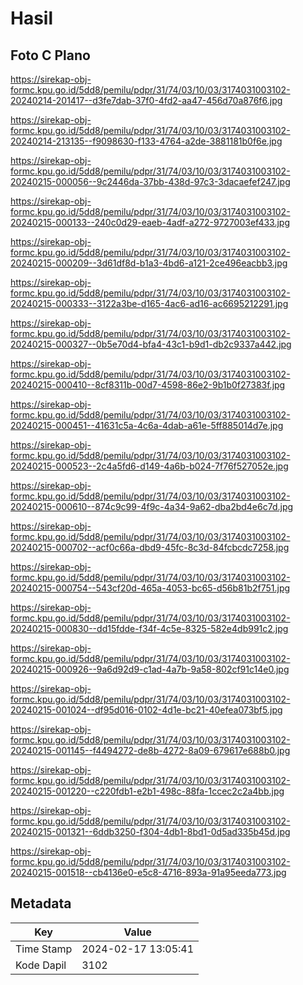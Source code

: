 # Hasil

## Foto C Plano

https://sirekap-obj-formc.kpu.go.id/5dd8/pemilu/pdpr/31/74/03/10/03/3174031003102-20240214-201417--d3fe7dab-37f0-4fd2-aa47-456d70a876f6.jpg

https://sirekap-obj-formc.kpu.go.id/5dd8/pemilu/pdpr/31/74/03/10/03/3174031003102-20240214-213135--f9098630-f133-4764-a2de-3881181b0f6e.jpg

https://sirekap-obj-formc.kpu.go.id/5dd8/pemilu/pdpr/31/74/03/10/03/3174031003102-20240215-000056--9c2446da-37bb-438d-97c3-3dacaefef247.jpg

https://sirekap-obj-formc.kpu.go.id/5dd8/pemilu/pdpr/31/74/03/10/03/3174031003102-20240215-000133--240c0d29-eaeb-4adf-a272-9727003ef433.jpg

https://sirekap-obj-formc.kpu.go.id/5dd8/pemilu/pdpr/31/74/03/10/03/3174031003102-20240215-000209--3d61df8d-b1a3-4bd6-a121-2ce496eacbb3.jpg

https://sirekap-obj-formc.kpu.go.id/5dd8/pemilu/pdpr/31/74/03/10/03/3174031003102-20240215-000333--3122a3be-d165-4ac6-ad16-ac6695212291.jpg

https://sirekap-obj-formc.kpu.go.id/5dd8/pemilu/pdpr/31/74/03/10/03/3174031003102-20240215-000327--0b5e70d4-bfa4-43c1-b9d1-db2c9337a442.jpg

https://sirekap-obj-formc.kpu.go.id/5dd8/pemilu/pdpr/31/74/03/10/03/3174031003102-20240215-000410--8cf8311b-00d7-4598-86e2-9b1b0f27383f.jpg

https://sirekap-obj-formc.kpu.go.id/5dd8/pemilu/pdpr/31/74/03/10/03/3174031003102-20240215-000451--41631c5a-4c6a-4dab-a61e-5ff885014d7e.jpg

https://sirekap-obj-formc.kpu.go.id/5dd8/pemilu/pdpr/31/74/03/10/03/3174031003102-20240215-000523--2c4a5fd6-d149-4a6b-b024-7f76f527052e.jpg

https://sirekap-obj-formc.kpu.go.id/5dd8/pemilu/pdpr/31/74/03/10/03/3174031003102-20240215-000610--874c9c99-4f9c-4a34-9a62-dba2bd4e6c7d.jpg

https://sirekap-obj-formc.kpu.go.id/5dd8/pemilu/pdpr/31/74/03/10/03/3174031003102-20240215-000702--acf0c66a-dbd9-45fc-8c3d-84fcbcdc7258.jpg

https://sirekap-obj-formc.kpu.go.id/5dd8/pemilu/pdpr/31/74/03/10/03/3174031003102-20240215-000754--543cf20d-465a-4053-bc65-d56b81b2f751.jpg

https://sirekap-obj-formc.kpu.go.id/5dd8/pemilu/pdpr/31/74/03/10/03/3174031003102-20240215-000830--dd15fdde-f34f-4c5e-8325-582e4db991c2.jpg

https://sirekap-obj-formc.kpu.go.id/5dd8/pemilu/pdpr/31/74/03/10/03/3174031003102-20240215-000926--9a6d92d9-c1ad-4a7b-9a58-802cf91c14e0.jpg

https://sirekap-obj-formc.kpu.go.id/5dd8/pemilu/pdpr/31/74/03/10/03/3174031003102-20240215-001024--df95d016-0102-4d1e-bc21-40efea073bf5.jpg

https://sirekap-obj-formc.kpu.go.id/5dd8/pemilu/pdpr/31/74/03/10/03/3174031003102-20240215-001145--f4494272-de8b-4272-8a09-679617e688b0.jpg

https://sirekap-obj-formc.kpu.go.id/5dd8/pemilu/pdpr/31/74/03/10/03/3174031003102-20240215-001220--c220fdb1-e2b1-498c-88fa-1ccec2c2a4bb.jpg

https://sirekap-obj-formc.kpu.go.id/5dd8/pemilu/pdpr/31/74/03/10/03/3174031003102-20240215-001321--6ddb3250-f304-4db1-8bd1-0d5ad335b45d.jpg

https://sirekap-obj-formc.kpu.go.id/5dd8/pemilu/pdpr/31/74/03/10/03/3174031003102-20240215-001518--cb4136e0-e5c8-4716-893a-91a95eeda773.jpg


## Metadata

| Key        | Value               |
| ---------- | ------------------- |
| Time Stamp | 2024-02-17 13:05:41 |
| Kode Dapil | 3102                |



